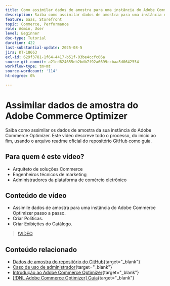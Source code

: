 ```yaml
---
title: Como assimilar dados de amostra para uma instância do Adobe Commerce Optimizer
description: Saiba como assimilar dados de amostra para uma instância do Adobe Commerce Optimizer.
feature: Saas, Storefront
topic: Commerce, Performance
role: Admin, User
level: Beginner
doc-type: Tutorial
duration: 422
last-substantial-update: 2025-08-5
jira: KT-18663
exl-id: 629f3781-1f64-4417-b51f-03be4ccfc06a
source-git-commit: a21cd624655eb2bdb7f92a6699ccbaa5d0642554
workflow-type: tm+mt
source-wordcount: '114'
ht-degree: 0%

---
```


# Assimilar dados de amostra do Adobe Commerce Optimizer

Saiba como assimilar os dados de amostra da sua instância do Adobe Commerce Optimizer. Este vídeo descreve todo o processo, do início ao fim, usando o arquivo readme oficial do repositório GitHub como guia.

## Para quem é este vídeo?

* Arquiteto de soluções Commerce
* Engenheiros técnicos de marketing
* Administradores da plataforma de comércio eletrônico

## Conteúdo de vídeo

* Assimile dados de amostra para uma instância do Adobe Commerce Optimizer passo a passo.
* Criar Políticas.
* Criar Exibições do Catálogo.

>[!VIDEO](https://video.tv.adobe.com/v/3470479?learn=on&enablevpops&captions=por_br)

## Conteúdo relacionado

* [Dados de amostra do repositório do GitHub](https://github.com/adobe-commerce/aco-sample-catalog-data-ingestion){target="_blank"}
* [Caso de uso de administrador](https://experienceleague.adobe.com/pt-br/docs/commerce/optimizer/use-case/admin-use-case){target="_blank"}
* [Introdução ao Adobe Commerce Optimizer](https://experienceleague.adobe.com/pt-br/docs/commerce/optimizer/get-started){target="_blank"}
* [[!DNL Adobe Commerce Optimizer] Guia](https://experienceleague.adobe.com/pt-br/docs/commerce/optimizer/overview){target="_blank"}
